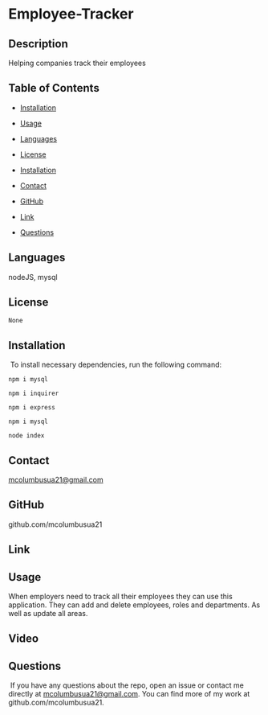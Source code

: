# Employee-Tracker


## Description 
Helping companies track their employees

## Table of Contents
* [Installation](#installation)
​
* [Usage](#usage)

* [Languages](#languages)
​
* [License](#license)

* [Installation](#installation)

* [Contact](#contact)

* [GitHub](#GitHub)

* [Link](#link)
​
* [Questions](#questions)

## Languages
nodeJS, mysql

## License


```
None
```

## Installation
​
To install necessary dependencies, run the following command:
​


```
npm i mysql
```
```
npm i inquirer
```
```
npm i express
```
```
npm i mysql
```
```
node index
```


## Contact 
mcolumbusua21@gmail.com

## GitHub
github.com/mcolumbusua21

## Link 


## Usage 
When employers need to track all their employees they can use this application. They can add and delete employees, roles and departments. As well as update all areas.

## Video


## Questions
​
If you have any questions about the repo, open an issue or contact me directly at mcolumbusua21@gmail.com. You can find more of my work at github.com/mcolumbusua21.